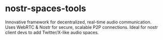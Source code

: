 # nostr-spaces-tools
 Innovative framework for decentralized, real-time audio communication. Uses WebRTC &amp; Nostr for secure, scalable P2P connections. Ideal for nostr client devs to add Twitter/X-like audio spaces.
